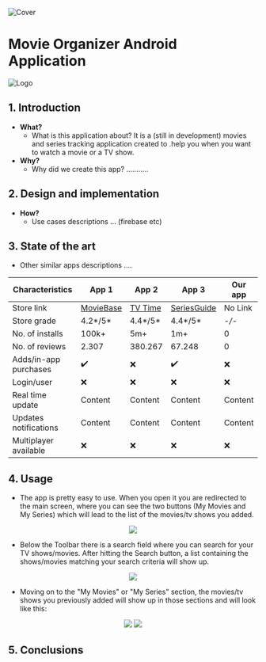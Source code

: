 ![Cover](/images/cover.png)

# Movie Organizer Android Application
![Logo](/images/popcorn(1).png)

## 1. Introduction
  - **What?**
    - What is this application about? It is a (still in development) movies and series tracking application created to .help you when you want to watch a movie or a TV show.
  - **Why?**
    - Why did we create this app? ...........
    
## 2. Design and implementation
  - **How?**
    - Use cases descriptions ... (firebase etc)
    
## 3. State of the art
  - Other similar apps descriptions ....
  
| Characteristics | App 1   | App 2   | App 3   | Our app |
| --------------- | ------- | ------- | ------- | ------- |
| Store link    | [MovieBase](https://play.google.com/store/apps/details?id=com.moviebase&hl=en_US) | [TV Time](https://play.google.com/store/apps/details?id=com.tozelabs.tvshowtime&hl=ro) | [SeriesGuide](https://play.google.com/store/apps/details?id=com.battlelancer.seriesguide&hl=ro) | No Link |
| Store grade    | 4.2*/5* | 4.4*/5* | 4.4*/5* | -*/-* |
| No. of installs    | 100k+ | 5m+ | 1m+ | 0 |
| No. of reviews    | 2.307 | 380.267  | 67.248 | 0 |
| Adds/in-app purchases    | :heavy_check_mark: | :x: | :heavy_check_mark: | :x: |
| Login/user    | :x: | :x: | :x: | :x: |
| Real time update    | Content | Content | Content | Content |
| Updates notifications    | Content | Content | Content | Content |
| Multiplayer available    | :x: | :x: | :x: | :x: |

## 4. Usage
  - The app is pretty easy to use. When you open it you are redirected to the main screen, where you can see the two buttons (My Movies and My Series) which will lead to the list of the movies/tv shows you added.
  <p align="center">
    <img src="https://github.com/adamkovacs77/MovieOrganizer/blob/master/images/P1.png?raw=true"/>
  </p>

  - Below the Toolbar there is a search field where you can search for your TV shows/movies. After hitting the Search button, a list containing the shows/movies matching your search criteria will show up.
  <p align="center">
    <img src="https://github.com/adamkovacs77/MovieOrganizer/blob/master/images/P2.png?raw=true"/>
  </p>
  
  - Moving on to the "My Movies" or "My Series" section, the movies/tv shows you previously added will show up in those sections and will look like this:
  <p align="center">
    <img src="https://github.com/adamkovacs77/MovieOrganizer/blob/master/images/P3.png?raw=true"/>
    <img src="https://github.com/adamkovacs77/MovieOrganizer/blob/master/images/P4.png?raw=true"/>
  </p>

## 5. Conclusions
